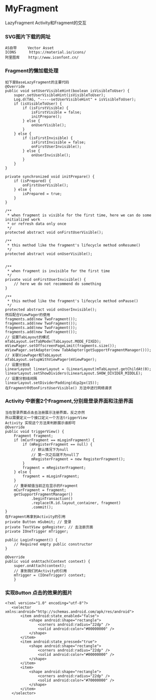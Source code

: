 # MyFragment
LazyFragment Activity和Fragment的交互

### SVG图片下载的网址
    AS自带     Vector Asset
    ICONS      https://material.io/icons/
    阿里图库    http://www.iconfont.cn/

### Fragment的懒加载处理
    如下是BaseLazyFragment的主要代码
    @Override
    public void setUserVisibleHint(boolean isVisibleToUser) {
        super.setUserVisibleHint(isVisibleToUser);
        Log.d(TAG, "-----setUserVisibleHint" + isVisibleToUser);
        if (isVisibleToUser) {
            if (isFirstVisible) {
                isFirstVisible = false;
                initPrepare();
            } else {
                onUserVisible();
            }
        } else {
            if (isFirstInvisible) {
                isFirstInvisible = false;
                onFirstUserInvisible();
            } else {
                onUserInvisible();
            }
        }
    }

    private synchronized void initPrepare() {
        if (isPrepared) {
            onFirstUserVisible();
        } else {
            isPrepared = true;
        }
    }

    /**
     * when fragment is visible for the first time, here we can do some initialized work
     * or refresh data only once
     */
    protected abstract void onFirstUserVisible();

    /**
     * this method like the fragment's lifecycle method onResume()
     */
    protected abstract void onUserVisible();


    /**
     * when fragment is invisible for the first time
     */
    private void onFirstUserInvisible() {
        // here we do not recommend do something
    }

    /**
     * this method like the fragment's lifecycle method onPause()
     */
    protected abstract void onUserInvisible();
    然后配合ViewPager的使用
    fragments.add(new TwoFragment());
    fragments.add(new TwoFragment());
    fragments.add(new TwoFragment());
    fragments.add(new TwoFragment());
    // 设置TabLayout的模式
    mTabLayout.setTabMode(TabLayout.MODE_FIXED);
    mViewPager.setOffscreenPageLimit(fragments.size());
    mViewPager.setAdapter(new TabAdapter(getSupportFragmentManager()));
    // 关联ViewPager和TabLayout
    mTabLayout.setupWithViewPager(mViewPager);
    // 设置分割线
    LinearLayout linearLayout = (LinearLayout)mTabLayout.getChildAt(0);
    linearLayout.setShowDividers(LinearLayout.SHOW_DIVIDER_MIDDLE);
    // 设置分割线间隔
    linearLayout.setDividerPadding(dip2px(15));
    在Fragment中的onFirstUserVisible() 方法中进行网络请求

### Activity 中嵌套2个Fragment,分别是登录界面和注册界面
    当在登录界面点击去注册展示注册界面，反之亦然
    所以需要定义一个接口定义一个方法triggerView
    Activity 实现这个方法来判断展示谁即可
    @Override
    public void triggerView() {
        Fragment fragment;
        if (mCurFragment == mLoginFragment) {
            if (mRegisterFragment == null) {
                // 默认情况下为null
                // 第一次之后就不为null了
                mRegisterFragment = new RegisterFragment();
            }
            fragment = mRegisterFragment;
        } else {
            fragment = mLoginFragment;
        }
        // 重新赋值当前正在显示的Fragment
        mCurFragment = fragment;
        getSupportFragmentManager()
                .beginTransaction()
                .replace(R.id.layout_container, fragment)
                .commit();
    }
    在Fragment再拿到Activity的引用
    private Button mSubmit; // 登录
    private TextView goRegister; // 去注册页面
    private IOneTrigger mTrigger;

    public LoginFragment() {
        // Required empty public constructor
    }

    @Override
    public void onAttach(Context context) {
        super.onAttach(context);
        // 拿到我们的Activity的引用
        mTrigger = (IOneTrigger) context;
        }

### 实现Button 点击的效果的图片
    <?xml version="1.0" encoding="utf-8"?>
       <selector xmlns:android="http://schemas.android.com/apk/res/android">
           <item android:state_enabled="false">
               <shape android:shape="rectangle">
                   <corners android:radius="22dp" />
                   <solid android:color="#00000000" />
               </shape>
           </item>
           <item android:state_pressed="true">
               <shape android:shape="rectangle">
                   <corners android:radius="22dp" />
                   <solid android:color="#00000000" />
               </shape>
           </item>
           <item>
               <shape android:shape="rectangle">
                   <corners android:radius="22dp" />
                   <solid android:color="#70000000" />
               </shape>
           </item>
       </selector>
